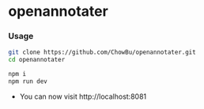 openannotater
========

### Usage ###
```sh
git clone https://github.com/ChowBu/openannotater.git
cd openannotater

npm i
npm run dev
```
* You can now visit http://localhost:8081